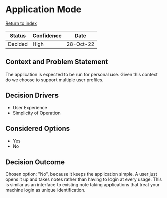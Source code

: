 # Application Mode

[Return to index](https://cse210-group5.github.io/cse210-fa22-ucsd-group5/decisions/)

|  Status   | Confidence    |   Date    |
| --------  | ----------    | --------- |
| Decided   | High          | 28-Oct-22 |

## Context and Problem Statement

The application is expected to be run for personal use. Given this context do we choose to support multiple user profiles.

## Decision Drivers

* User Experience
* Simplicity of Operation

## Considered Options

* Yes
* No

## Decision Outcome

Chosen option: "No", because it keeps the application simple. A user just opens it up and takes notes rather than having to login at every usage. This is similar as an interface to existing note taking applications that treat your machine login as unique identification.


